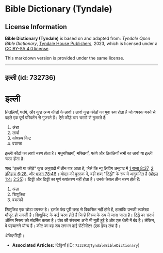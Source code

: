 # Bible Dictionary (Tyndale)

## License Information

**Bible Dictionary (Tyndale)** is based on and adapted from: _Tyndale Open Bible Dictionary_, [Tyndale House Publishers](https://tyndaleopenresources.com/), 2023, which is licensed under a [CC BY-SA 4.0 license](https://creativecommons.org/licenses/by-sa/4.0/legalcode.en).

This markdown version is provided under the same license.



--------------------------------

## इल्ली (id: 732736)

इल्ली
=====

तितलियाँ, पतंगे, और कुछ अन्य कीड़ों के लार्वा। लार्वा कुछ कीड़ों का युवा रूप होता है जो वयस्क बनने से पहले एक पूर्ण परिवर्तन से गुजरते हैं। ऐसे कीड़े चार चरणों से गुजरते हैं:

1. अंडा
2. लार्वा
3. कोषस्थ किट
4. वयस्क

इल्ली कीटों का लार्वा चरण होता है। मधुमक्खियाँ, मक्खियाँ, पतंगे और तितलियाँ सभी का लार्वा या इल्ली चरण होता है।

शब्द "इल्ली या कीड़े" कुछ अनुवादों में तीन बार आता है, जैसे कि न्यू लिविंग अनुवाद में [1 राजा 8:37](https://ref.ly/1Kgs8:37), [2 इतिहास 6:28](https://ref.ly/2Chr6:28), और [भजन 78:46](https://ref.ly/Ps78:46)। योएल की पुस्तक में, वही शब्द "टिड्डी" के रूप में अनुवादित है ([योएल 1:4](https://ref.ly/Joel1:4); [2:25](https://ref.ly/Joel2:25))। टिड्डी और टिड्डी का पूर्ण रूपांतरण नहीं होता है। उनके केवल तीन चरण होते हैं:

1. अंडा
2. शिशुकिट
3. वयस्कों

शिशुकिट एक छोटा वयस्क है। इसके पंख पूरी तरह से विकसित नहीं होते हैं, हालांकि उनकी रूपरेखा मौजूद हो सकती है। शिशुकिट के कई चरण होते हैं जिन्हें निरूप के रूप में जाना जाता है। टिड्डे का संदर्भ अंतिम निरूप को संदर्भित करता है। पंख की संरचना अभी भी मुड़ी हुई है और एक थैली में बंद है। लेकिन, वे पहचानने योग्य हैं। कीट का वह रूप लगभग ढाई सेंटीमीटर (एक इंच) लंबा है।

*देखिए* टिड्डी।

* **Associated Articles:** टिड्डियाँ (ID: `733391@TyndaleBibleDictionary`)

